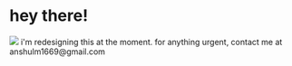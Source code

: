 # hey there!
<img src="https://github.com/anshluu/anshluu/blob/main/Willits-CA-Sunrise.png?raw=true">
i'm redesigning this at the moment. for anything urgent, contact me at anshulm1669@gmail.com


